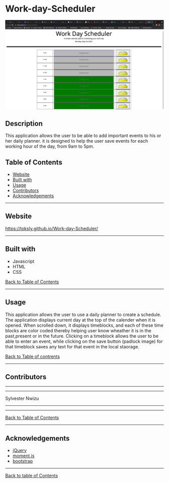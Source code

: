 # Work-day-Scheduler
![Screenshot of Work-day-scheduler](images/screenShot.png)

## Description

This application allows the user to be able  to add important events to his or her daily planner. it is designed to help the user save events for each working hour of the day, from 9am to 5pm. 

## Table of Contents


- [Website](#website)
- [Built with](#built-with)
- [Usage](#usage)
- [Contributors](#contributors)
- [Acknowledgements](#acknowledgements)

---

## Website

https://toksly.github.io/Work-day-Scheduler/

---

## Built with

- Javascript
- HTML
- CSS


[Back to Table of Contents](#table-of-contents)

---

## Usage

 This application allows the user to use a daily planner to create a schedule. The application displays current day at the top of the calender when it is opened. When scrolled down, it displays timeblocks, and each of these time blocks are color coded thereby helping user know wheather it is in the past,present or in the future. Clicking on a timeblock allows the user to be able to enter an event, while clicking on the save button (padlock image) for that timeblock saves any text for that event in the local staorage.

[Back to Table of contrents](#table-of-contents)

---

## Contributors

---
---

Sylvester Nwizu

---
---

[Back to Table of Contents](#table-of-contents)

---

## Acknowledgements

- [jQuery](https://jquery.com/)
- [moment.js](https://momentjs.com/)
- [bootstrap](https://stackpath.bootstrapcdn.com/)

---

[Back to table of Contents](#table-of-contents)


